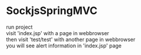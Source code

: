 # SockjsSpringMVC
run project<br/>
visit 'index.jsp' with a page in webbrowser<br/>
then visit 'test/test' with another page in webbrowser<br/>
you will see alert information in 'index.jsp' page
